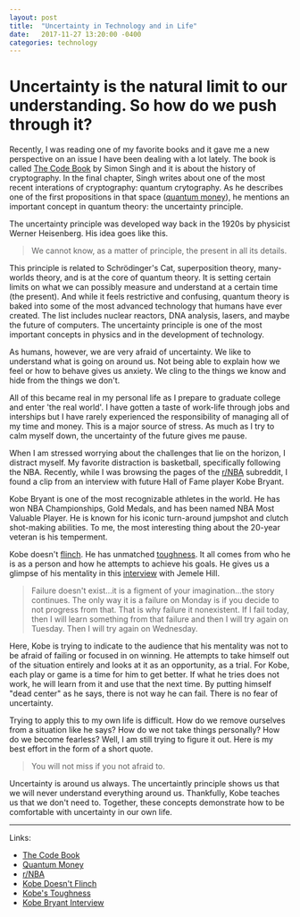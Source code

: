 ```yaml
---
layout: post
title:  "Uncertainty in Technology and in Life"
date:   2017-11-27 13:20:00 -0400
categories: technology
---
```


# Uncertainty is the natural limit to our understanding. So how do we push through it?

Recently, I was reading one of my favorite books and it gave me a new perspective on an issue I have been dealing with a lot lately. The book is called [The Code Book](https://simonsingh.net/books/the-code-book/) by Simon Singh and it is about the history of cryptography. In the final chapter, Singh writes about one of the most recent interations of cryptography: quantum crytography. As he describes one of the first propositions in that space ([quantum money](https://en.wikipedia.org/wiki/Quantum_money)), he mentions an important concept in quantum theory: the uncertainty principle.

The uncertainty principle was developed way back in the 1920s by physicist Werner Heisenberg. His idea goes like this.

> We cannot know, as a matter of principle, the present in all its details.

This principle is related to Schrödinger's Cat, superposition theory, many-worlds theory, and is at the core of quantum theory. It is setting certain limits on what we can possibly measure and understand at a certain time (the present). And while it feels restrictive and confusing, quantum theory is baked into some of the most advanced technology that humans have ever created. The list includes nuclear reactors, DNA analysis, lasers, and maybe the future of computers. The uncertainty principle is one of the most important concepts in physics and in the development of technology.

As humans, however, we are very afraid of uncertainty. We like to understand what is going on around us. Not being able to explain how we feel or how to behave gives us anxiety. We cling to the things we know and hide from the things we don't.

All of this became real in my personal life as I prepare to graduate college and enter 'the real world'. I have gotten a taste of work-life through jobs and interships but I have rarely experienced the responsibility of managing all of my time and money. This is a major source of stress. As much as I try to calm myself down, the uncertainty of the future gives me pause.

When I am stressed worrying about the challenges that lie on the horizon, I distract myself. My favorite distraction is basketball, specifically following the NBA. Recently, while I was browsing the pages of the [r/NBA](https://www.reddit.com/r/nba/) subreddit, I found a clip from an interview with future Hall of Fame player Kobe Bryant.

Kobe Bryant is one of the most recognizable athletes in the world. He has won NBA Championships, Gold Medals, and has been named NBA Most Valuable Player. He is known for his iconic turn-around jumpshot and clutch shot-making abilities. To me, the most interesting thing about the 20-year veteran is his temperment.

Kobe doesn't [flinch](https://youtu.be/BUdLLdR8Pow). He has unmatched [toughness](https://youtu.be/_O1KVWIT-H4). It all comes from who he is as a person and how he attempts to achieve his goals. He gives us a glimpse of his mentality in this [interview](https://streamable.com/tcgso) with Jemele Hill.

> Failure doesn't exist...it is a figment of your imagination...the story continues. The only way it is a failure on Monday is if you decide to not progress from that. That is why failure it nonexistent. If I fail today, then I will learn something from that failure and then I will try again on Tuesday. Then I will try again on Wednesday.

Here, Kobe is trying to indicate to the audience that his mentality was not to be afraid of failing or focused in on winning. He attempts to take himself out of the situation entirely and looks at it as an opportunity, as a trial. For Kobe, each play or game is a time for him to get better. If what he tries does not work, he will learn from it and use that the next time. By putting himself "dead center" as he says, there is not way he can fail. There is no fear of uncertainty.

Trying to apply this to my own life is difficult. How do we remove ourselves from a situation like he says? How do we not take things personally? How do we become fearless? Well, I am still trying to figure it out. Here is my best effort in the form of a short quote.

> You will not miss if you not afraid to.

Uncertainty is around us always. The uncertaintly principle shows us that we will never understand everything around us. Thankfully, Kobe teaches us that we don't need to. Together, these concepts demonstrate how to be comfortable with uncertainty in our own life.

---

Links:

* [The Code Book](https://simonsingh.net/books/the-code-book/)
* [Quantum Money](https://en.wikipedia.org/wiki/Quantum_money)
* [r/NBA](https://www.reddit.com/r/nba/)
* [Kobe Doesn't Flinch](https://youtu.be/BUdLLdR8Pow)
* [Kobe's Toughness](https://youtu.be/_O1KVWIT-H4)
* [Kobe Bryant Interview](https://streamable.com/tcgso)